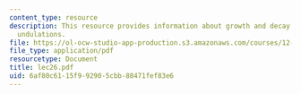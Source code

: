 ```yaml
---
content_type: resource
description: This resource provides information about growth and decay of boundary
  undulations.
file: https://ol-ocw-studio-app-production.s3.amazonaws.com/courses/12-005-applications-of-continuum-mechanics-to-earth-atmospheric-and-planetary-sciences-spring-2006/6af80c6115f992905cbb88471fef83e6_lec26.pdf
file_type: application/pdf
resourcetype: Document
title: lec26.pdf
uid: 6af80c61-15f9-9290-5cbb-88471fef83e6
---
```

